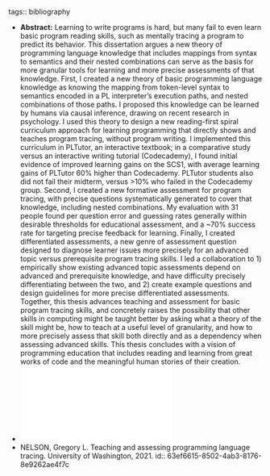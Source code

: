 tags:: bibliography

- **Abstract:** Learning to write programs is hard, but many fail to even learn basic program reading skills, such as mentally tracing a program to predict its behavior. This dissertation argues a new theory of programming language knowledge that includes mappings from syntax to semantics and their nested combinations can serve as the basis for more granular tools for learning and more precise assessments of that knowledge. First, I created a new theory of basic programming language knowledge as knowing the mapping from token-level syntax to semantics encoded in a PL interpreter’s execution paths, and nested combinations of those paths. I proposed this knowledge can be learned by humans via causal inference, drawing on recent research in psychology. I used this theory to design a new reading-first spiral curriculum approach for learning programming that directly shows and teaches program tracing, without program writing. I implemented this curriculum in PLTutor, an interactive textbook; in a comparative study versus an interactive writing tutorial (Codecademy), I found initial evidence of improved learning gains on the SCS1, with average learning gains of PLTutor 60% higher than Codecademy. PLTutor students also did not fail their midterm, versus >10% who failed in the Codecademy group. Second, I created a new formative assessment for program tracing, with precise questions systematically generated to cover that knowledge, including nested combinations. My evaluation with 31 people found per question error and guessing rates generally within desirable thresholds for educational assessment, and a ~70% success rate for targeting precise feedback for learning. Finally, I created differentiated assessments, a new genre of assessment question designed to diagnose learner issues more precisely for an advanced topic versus prerequisite program tracing skills. I led a collaboration to 1) empirically show existing advanced topic assessments depend on advanced and prerequisite knowledge, and have difficulty precisely differentiating between the two, and 2) create example questions and design guidelines for more precise differentiated assessments. Together, this thesis advances teaching and assessment for basic program tracing skills, and concretely raises the possibility that other skills in computing might be taught better by asking what a theory of the skill might be, how to teach at a useful level of granularity, and how to more precisely assess that skill both directly and as a dependency when assessing advanced skills. This thesis concludes with a vision of programming education that includes reading and learning from great works of code and the meaningful human stories of their creation.
- ![full paper (PDF)](../assets/Teaching-and-Assessing-Programming-Language-Tracing_1676933612164_0.pdf)
- NELSON, Gregory L. Teaching and assessing programming language tracing. University of Washington, 2021.
  id:: 63ef6615-8502-4ab3-8176-8e9262ae4f7c